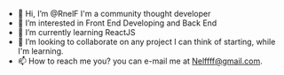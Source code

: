 - 👋 Hi, I’m @RnelF I'm a community thought developer
- 👀 I’m interested in Front End Developing and Back End
- 🌱 I’m currently learning ReactJS
- 💞️ I’m looking to collaborate on any project I can think of starting, while I'm learning.
- 📫 How to reach me you? you can e-mail me at Nelffff@gmail.com.

<!---
RnelF/RnelF is a ✨ special ✨ repository because its `README.md` (this file) appears on your GitHub profile.
You can click the Preview link to take a look at your changes.
--->

